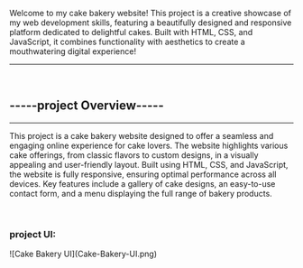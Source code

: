<p>
Welcome to my cake bakery website! This project is a creative showcase of my web development skills, featuring a beautifully designed and responsive platform dedicated to delightful cakes. Built with HTML, CSS, and JavaScript, it combines functionality with aesthetics to create a mouthwatering digital experience!</p>
<hr>
<br>
<h2>-----project Overview-----</h2>
<hr>
<p>This project is a cake bakery website designed to offer a seamless and engaging online experience for cake lovers. The website highlights various cake offerings, from classic flavors to custom designs, in a visually appealing and user-friendly layout. Built using HTML, CSS, and JavaScript, the website is fully responsive, ensuring optimal performance across all devices. Key features include a gallery of cake designs, an easy-to-use contact form, and a menu displaying the full range of bakery products. </p>
<br>
<h3>project UI:</h3>
![Cake Bakery UI](Cake-Bakery-UI.png)
